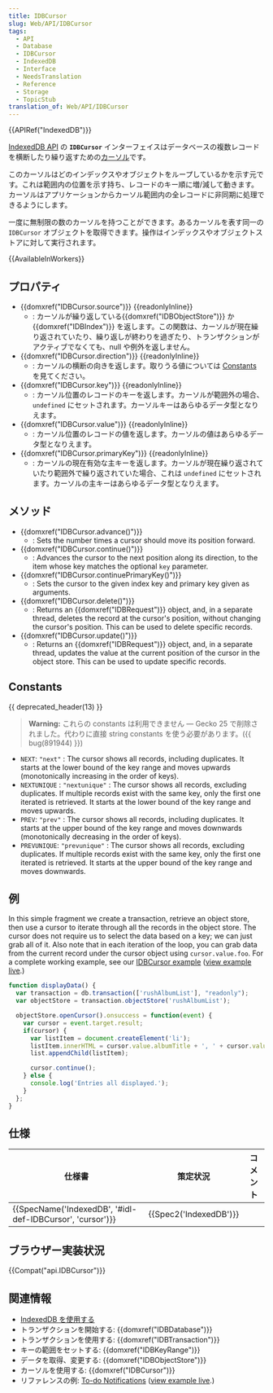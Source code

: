 ```yaml
---
title: IDBCursor
slug: Web/API/IDBCursor
tags:
  - API
  - Database
  - IDBCursor
  - IndexedDB
  - Interface
  - NeedsTranslation
  - Reference
  - Storage
  - TopicStub
translation_of: Web/API/IDBCursor
---
```

{{APIRef("IndexedDB")}}

[IndexedDB API](/ja/docs/IndexedDB) の **`IDBCursor`** インターフェイスはデータベースの複数レコードを横断したり繰り返すための[カーソル](/ja/docs/IndexedDB/Basic_Concepts_Behind_IndexedDB#gloss_cursor)です。

このカーソルはどのインデックスやオブジェクトをループしているかを示す元です。これは範囲内の位置を示す持ち、レコードのキー順に増/減して動きます。カーソルはアプリケーションからカーソル範囲内の全レコードに非同期に処理できるようにします。

一度に無制限の数のカーソルを持つことができます。あるカーソルを表す同一の `IDBCursor` オブジェクトを取得できます。操作はインデックスやオブジェクトストアに対して実行されます。

{{AvailableInWorkers}}

## プロパティ

- {{domxref("IDBCursor.source")}} {{readonlyInline}}
  - : カーソルが繰り返している{{domxref("IDBObjectStore")}} か {{domxref("IDBIndex")}} を返します。この関数は、カーソルが現在繰り返されていたり、繰り返しが終わりを過ぎたり、トランザクションがアクティブでなくても、null や例外を返しません。
- {{domxref("IDBCursor.direction")}} {{readonlyInline}}
  - : カーソルの横断の向きを返します。取りうる値については [Constants](/ja/docs/Web/API/IDBCursor$edit#const_next) を見てください。
- {{domxref("IDBCursor.key")}} {{readonlyInline}}
  - : カーソル位置のレコードのキーを返します。カーソルが範囲外の場合、`undefined` にセットされます。カーソルキーはあらゆるデータ型となりえます。
- {{domxref("IDBCursor.value")}} {{readonlyInline}}
  - : カーソル位置のレコードの値を返します。カーソルの値はあらゆるデータ型となりえます。
- {{domxref("IDBCursor.primaryKey")}} {{readonlyInline}}
  - : カーソルの現在有効な主キーを返します。カーソルが現在繰り返されていたり範囲外で繰り返されていた場合、これは `undefined` にセットされます。カーソルの主キーはあらゆるデータ型となりえます。

## メソッド

- {{domxref("IDBCursor.advance()")}}
  - : Sets the number times a cursor should move its position forward.
- {{domxref("IDBCursor.continue()")}}
  - : Advances the cursor to the next position along its direction, to the item whose key matches the optional `key` parameter.
- {{domxref("IDBCursor.continuePrimaryKey()")}}
  - : Sets the cursor to the given index key and primary key given as arguments.
- {{domxref("IDBCursor.delete()")}}
  - : Returns an {{domxref("IDBRequest")}} object, and, in a separate thread, deletes the record at the cursor's position, without changing the cursor's position. This can be used to delete specific records.
- {{domxref("IDBCursor.update()")}}
  - : Returns an {{domxref("IDBRequest")}} object, and, in a separate thread, updates the value at the current position of the cursor in the object store. This can be used to update specific records.

## Constants

{{ deprecated_header(13) }}

> **Warning:** これらの constants は利用できません — Gecko 25 で削除されました。代わりに直接 string constants を使う必要があります。({{ bug(891944) }})

- `NEXT`: `"next"` : The cursor shows all records, including duplicates. It starts at the lower bound of the key range and moves upwards (monotonically increasing in the order of keys).
- `NEXTUNIQUE` : `"nextunique"` : The cursor shows all records, excluding duplicates. If multiple records exist with the same key, only the first one iterated is retrieved. It starts at the lower bound of the key range and moves upwards.
- `PREV`: `"prev"` : The cursor shows all records, including duplicates. It starts at the upper bound of the key range and moves downwards (monotonically decreasing in the order of keys).
- `PREVUNIQUE`: `"prevunique"` : The cursor shows all records, excluding duplicates. If multiple records exist with the same key, only the first one iterated is retrieved. It starts at the upper bound of the key range and moves downwards.

## 例

In this simple fragment we create a transaction, retrieve an object store, then use a cursor to iterate through all the records in the object store. The cursor does not require us to select the data based on a key; we can just grab all of it. Also note that in each iteration of the loop, you can grab data from the current record under the cursor object using `cursor.value.foo`. For a complete working example, see our [IDBCursor example](https://github.com/mdn/IDBcursor-example/) ([view example live](http://mdn.github.io/IDBcursor-example/).)

```js
function displayData() {
  var transaction = db.transaction(['rushAlbumList'], "readonly");
  var objectStore = transaction.objectStore('rushAlbumList');

  objectStore.openCursor().onsuccess = function(event) {
    var cursor = event.target.result;
    if(cursor) {
      var listItem = document.createElement('li');
      listItem.innerHTML = cursor.value.albumTitle + ', ' + cursor.value.year;
      list.appendChild(listItem);

      cursor.continue();
    } else {
      console.log('Entries all displayed.');
    }
  };
}
```

## 仕様

| 仕様書                                                                       | 策定状況                     | コメント |
| ---------------------------------------------------------------------------- | ---------------------------- | -------- |
| {{SpecName('IndexedDB', '#idl-def-IDBCursor', 'cursor')}} | {{Spec2('IndexedDB')}} |          |

## ブラウザー実装状況

{{Compat("api.IDBCursor")}}

## 関連情報

- [IndexedDB を使用する](/ja/docs/Web/API/IndexedDB_API/Using_IndexedDB)
- トランザクションを開始する: {{domxref("IDBDatabase")}}
- トランザクションを使用する: {{domxref("IDBTransaction")}}
- キーの範囲をセットする: {{domxref("IDBKeyRange")}}
- データを取得、変更する: {{domxref("IDBObjectStore")}}
- カーソルを使用する: {{domxref("IDBCursor")}}
- リファレンスの例: [To-do Notifications](https://github.com/mdn/to-do-notifications/tree/gh-pages) ([view example live](http://mdn.github.io/to-do-notifications/).)
